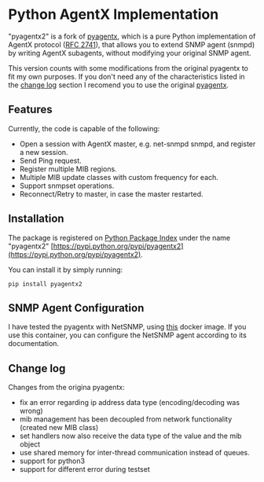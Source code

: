 
# Python AgentX Implementation

"pyagentx2" is a fork of [pyagentx](https://github.com/hosthvo/pyagentx), which is a pure Python implementation of AgentX protocol ([RFC 2741](http://www.ietf.org/rfc/rfc2741.txt)), that
allows you to extend SNMP agent (snmpd) by writing AgentX subagents, without modifying your original SNMP agent.

This version counts with some modifications from the original pyagentx to fit my own purposes. If you don't need any of the characteristics listed in the [change log](#change-log) section I recomend you to use the original [pyagentx](https://github.com/hosthvo/pyagentx).


## Features

Currently, the code is capable of the following:

* Open a session with AgentX master, e.g. net-snmpd snmpd, and register a new session.
* Send Ping request.
* Register multiple MIB regions.
* Multiple MIB update classes with custom frequency for each.
* Support snmpset operations.
* Reconnect/Retry to master, in case the master restarted.


## Installation

The package is registered on [Python Package Index](https://pypi.python.org/) under the name  "pyagentx2" [https://pypi.python.org/pypi/pyagentx2](https://pypi.python.org/pypi/pyagentx2).

You can install it by simply running:

    pip install pyagentx2

## SNMP Agent Configuration

I have tested the pyagentx with NetSNMP, using [this]() docker image. If you use this container, you can configure the NetSNMP agent according to its documentation.

## Change log

Changes from the origina pyagentx:
* fix an error regarding ip address data type (encoding/decoding was wrong)
* mib management has been decoupled from network functionality (created new MIB class)
* set handlers now also receive the data type of the value and the mib object
* use shared memory for inter-thread communication instead of queues.
* support for python3
* support for different error during testset